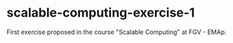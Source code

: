 # scalable-computing-exercise-1
First exercise proposed in the course "Scalable Computing" at FGV - EMAp.
